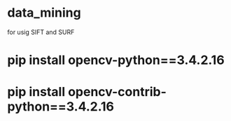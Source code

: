 # data_mining

for usig SIFT and SURF
# pip install opencv-python==3.4.2.16
# pip install opencv-contrib-python==3.4.2.16

